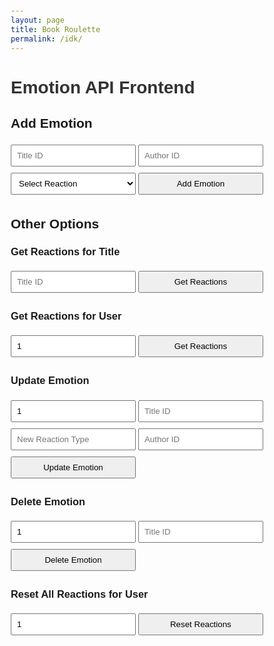 ```yaml
---
layout: page 
title: Book Roulette
permalink: /idk/
---
```



<head>
    <meta charset="UTF-8">
    <meta name="viewport" content="width=device-width, initial-scale=1.0">
    <title>Emotion API Frontend</title>
    <style>
        body {
            font-family: Arial, sans-serif;
            margin: 20px;
        }
        h1 {
            color: #333;
        }
        form {
            margin-bottom: 20px;
        }
        input, select, button {
            margin: 5px 0;
            padding: 8px;
            width: 200px;
        }
        .results {
            margin-top: 20px;
        }
        .emotion-item {
            margin: 5px 0;
            padding: 10px;
            border: 1px solid #ccc;
            border-radius: 5px;
        }
    </style>
</head>
<body>

<h1>Emotion API Frontend</h1>

<!-- User ID (hidden for now) -->
<input type="hidden" id="userId" value="1"> <!-- Example user ID; replace with dynamic value -->

<!-- Add Emotion Form -->
<h2>Add Emotion</h2>
<form id="addEmotionForm">
    <input type="text" placeholder="Title ID" id="addTitleId" required>
    <input type="text" placeholder="Author ID" id="addAuthorId" required>
    <select id="addReactionType" required>
        <option value="">Select Reaction</option>
        <option value="🎉">🎉 Celebration</option>
        <option value="👍">👍 Like</option>
        <option value="❤️">❤️ Love</option>
        <option value="😂">😂 Funny</option>
        <option value="😢">😢 Sad</option>
        <option value="🔥">🔥 Hot</option>
    </select>
    <button type="submit">Add Emotion</button>
</form>

<!-- Display Added Emotions -->
<div id="addedEmotions" class="results"></div>

<!-- Other Options -->
<h2>Other Options</h2>
<!-- Get Reactions for Title -->
<h3>Get Reactions for Title</h3>
<input type="text" placeholder="Title ID" id="getTitleId">
<button id="getTitleButton">Get Reactions</button>
<div id="titleResults" class="results"></div>

<!-- Get Reactions for User -->
<h3>Get Reactions for User</h3>
<input type="number" placeholder="User ID" id="getUserId" value="1">
<button id="getUserButton">Get Reactions</button>
<div id="userResults" class="results"></div>

<!-- Update Emotion -->
<h3>Update Emotion</h3>
<form id="updateEmotionForm">
    <input type="number" placeholder="User ID" id="updateUserId" value="1" required>
    <input type="text" placeholder="Title ID" id="updateTitleId" required>
    <input type="text" placeholder="New Reaction Type" id="updateReactionType" required>
    <input type="text" placeholder="Author ID" id="updateAuthorIdUpdate" required>
    <button type="submit">Update Emotion</button>
</form>

<!-- Delete Emotion -->
<h3>Delete Emotion</h3>
<form id="deleteEmotionForm">
    <input type="number" placeholder="User ID" id="deleteUserId" value="1" required>
    <input type="text" placeholder="Title ID" id="deleteTitleId" required>
    <button type="submit">Delete Emotion</button>
</form>

<!-- Reset Reactions -->
<h3>Reset All Reactions for User</h3>
<form id="resetEmotionForm">
    <input type="number" placeholder="User ID" id="resetUserId" value="1" required>
    <button type="submit">Reset Reactions</button>
</form>

<script>
    const API_URL = 'http://127.0.0.1:8887/api/emotion'; // Update with your API URL

    // Function to add emotion
    document.getElementById('addEmotionForm').addEventListener('submit', async (e) => {
        e.preventDefault();
        const userId = document.getElementById('userId').value; // Get logged in user ID
        const titleId = document.getElementById('addTitleId').value;
        const authorId = document.getElementById('addAuthorId').value;
        const reactionType = document.getElementById('addReactionType').value;

        const response = await fetch(API_URL, {
            method: 'POST',
            headers: {
                'Content-Type': 'application/json',
            },
            body: JSON.stringify({ user_id: userId, title_id: titleId, author_id: authorId, reaction_type: reactionType }),
        });

        const result = await response.json();
        alert(result.message || result.error);

        // Display the added emotion
        if (response.ok) {
            displayAddedEmotion(titleId, authorId, reactionType);
            clearAddEmotionForm();
        }
    });

    // Function to display added emotion
    function displayAddedEmotion(titleId, authorId, reactionType) {
        const addedEmotionsDiv = document.getElementById('addedEmotions');
        const emotionItem = document.createElement('div');
        emotionItem.className = 'emotion-item';
        emotionItem.innerHTML = `Title: ${titleId}, Author: ${authorId}, Reaction: ${reactionType}`;
        addedEmotionsDiv.appendChild(emotionItem);
    }

    // Clear the add emotion form
    function clearAddEmotionForm() {
        document.getElementById('addTitleId').value = '';
        document.getElementById('addAuthorId').value = '';
        document.getElementById('addReactionType').value = '';
    }

    // Function to get reactions for a specific title
    document.getElementById('getTitleButton').addEventListener('click', async () => {
        const titleId = document.getElementById('getTitleId').value;
        const response = await fetch(`${API_URL}/${titleId}`);
        const result = await response.json();
        const resultsDiv = document.getElementById('titleResults');
        resultsDiv.innerHTML = '';

        if (result.emotions) {
            result.emotions.forEach(emotion => {
                const div = document.createElement('div');
                div.textContent = `User ID: ${emotion.user_id}, Reaction: ${emotion.reaction_type}`;
                resultsDiv.appendChild(div);
            });
        } else {
            resultsDiv.textContent = result.error;
        }
    });

    // Function to get reactions for a specific user
    document.getElementById('getUserButton').addEventListener('click', async () => {
        const userId = document.getElementById('getUserId').value;
        const response = await fetch(`${API_URL}/user/${userId}`);
        const result = await response.json();
        const resultsDiv = document.getElementById('userResults');
        resultsDiv.innerHTML = '';

        if (result.emotions) {
            result.emotions.forEach(emotion => {
                const div = document.createElement('div');
                div.textContent = `Title ID: ${emotion.title_id}, Reaction: ${emotion.reaction_type}, Author ID: ${emotion.author_id}`;
                resultsDiv.appendChild(div);
            });
        } else {
            resultsDiv.textContent = result.error;
        }
    });

    // Function to update emotion
    document.getElementById('updateEmotionForm').addEventListener('submit', async (e) => {
        e.preventDefault();
        const userId = document.getElementById('updateUserId').value;
        const titleId = document.getElementById('updateTitleId').value;
        const newReactionType = document.getElementById('updateReactionType').value;
        const authorId = document.getElementById('updateAuthorIdUpdate').value;

        const response = await fetch(`${API_URL}/update`, {
            method: 'PUT',
            headers: {
                'Content-Type': 'application/json',
            },
            body: JSON.stringify({ user_id: userId, title_id: titleId, reaction_type: newReactionType, author_id: authorId }),
        });

        const result = await response.json();
        alert(result.message || result.error);
    });

    // Function to delete emotion
    document.getElementById('deleteEmotionForm').addEventListener('submit', async (e) => {
        e.preventDefault();
        const userId = document.getElementById('deleteUserId').value;
        const titleId = document.getElementById('deleteTitleId').value;

        const response = await fetch(`${API_URL}/delete`, {
            method: 'DELETE',
            headers: {
                'Content-Type': 'application/json',
            },
            body: JSON.stringify({ user_id: userId, title_id: titleId }),
        });

        const result = await response.json();
        alert(result.message || result.error);
    });

    // Function to reset reactions
    document.getElement

